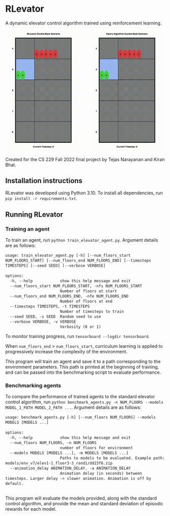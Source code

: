 # RLevator

A dynamic elevator control algorithm trained using reinforcement learning.

<p align="center">
  <img alt="RLevator" src="images/RLevator.gif" width="45%">
&nbsp; &nbsp; &nbsp; &nbsp;
  <img alt="Karps" src="images/Karps.gif" width="45%">
</p>

Created for the CS 229 Fall 2022 final project by Tejas Narayanan and Kiran Bhat.

## Installation instructions

RLevator was developed using Python 3.10. To install all dependencies, run `pip install -r requirements.txt`.

## Running RLevator

### Training an agent

To train an agent, run `python train_elevator_agent.py`. Argument details are as follows:
```
usage: train_elevator_agent.py [-h] [--num_floors_start NUM_FLOORS_START] [--num_floors_end NUM_FLOORS_END] [--timesteps TIMESTEPS] [--seed SEED] [--verbose VERBOSE]

options:
  -h, --help            show this help message and exit
  --num_floors_start NUM_FLOORS_START, -nfs NUM_FLOORS_START
                        Number of floors at start
  --num_floors_end NUM_FLOORS_END, -nfe NUM_FLOORS_END
                        Number of floors at end
  --timesteps TIMESTEPS, -t TIMESTEPS
                        Number of timesteps to train
  --seed SEED, -s SEED  Random seed to use
  --verbose VERBOSE, -v VERBOSE
                        Verbosity (0 or 1)
```

To monitor training progress, run `tensorboard --logdir tensorboard`.

When `num_floors_end` > `num_floors_start`, curriculum learning is applied to progressively increase the
complexity of the environment.

This program will train an agent and save it to a path corresponding to the environment parameters. This
path is printed at the beginning of training, and can be passed into the benchmarking script to evaluate
performance.

### Benchmarking agents

To compare the performance of trained agents to the standard elevator control algorithm,
run `python benchmark_agents.py -n NUM_FLOORS --models MODEL_1_PATH MODEL_2_PATH ...`.
Argument details are as follows:

```
usage: benchmark_agents.py [-h] [--num_floors NUM_FLOORS] --models MODELS [MODELS ...]

options:
  -h, --help            show this help message and exit
  --num_floors NUM_FLOORS, -n NUM_FLOORS
                        number of floors for environment
  --models MODELS [MODELS ...], -m MODELS [MODELS ...]
                        Paths to models to be evaluated. Example path: models/env_v7/elev1-1_floor3-3_rand1/dd23f6.zip
  --animation_delay ANIMATION_DELAY, -a ANIMATION_DELAY
                        Animation delay (in seconds) between timesteps. Larger delay -> slower animation. Animation is off by default.
                        
```

This program will evaluate the models provided, along with the standard control algorithm, and provide
the mean and standard deviation of episodic rewards for each model.
